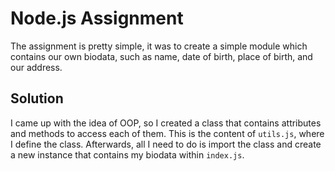 # Node.js Assignment

The assignment is pretty simple, it was to create a simple module which contains our own biodata, such as name, date of birth, place of birth, and our address.

## Solution

I came up with the idea of OOP, so I created a class that contains attributes and methods to access each of them. This is the content of `utils.js`, where I define the class. Afterwards, all I need to do is import the class and create a new instance that contains my biodata within `index.js`.
